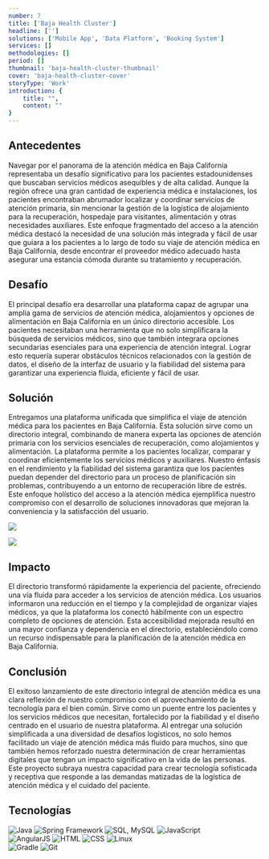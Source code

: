 ```yaml
---
number: 7
title: ['Baja Health Cluster']
headline: ['']
solutions: ['Mobile App', 'Data Platform', 'Booking System']
services: []
methodologies: []
period: []
thumbnail: 'baja-health-cluster-thumbnail'
cover: 'baja-health-cluster-cover'
storyType: 'Work'
introduction: {
    title: "",
    content: ""
}
---
```


## Antecedentes

Navegar por el panorama de la atención médica en Baja California representaba un desafío significativo para los pacientes estadounidenses que buscaban servicios médicos asequibles y de alta calidad. Aunque la región ofrece una gran cantidad de experiencia médica e instalaciones, los pacientes encontraban abrumador localizar y coordinar servicios de atención primaria, sin mencionar la gestión de la logística de alojamiento para la recuperación, hospedaje para visitantes, alimentación y otras necesidades auxiliares. Este enfoque fragmentado del acceso a la atención médica destacó la necesidad de una solución más integrada y fácil de usar que guiara a los pacientes a lo largo de todo su viaje de atención médica en Baja California, desde encontrar el proveedor médico adecuado hasta asegurar una estancia cómoda durante su tratamiento y recuperación.

## Desafío

El principal desafío era desarrollar una plataforma capaz de agrupar una amplia gama de servicios de atención médica, alojamientos y opciones de alimentación en Baja California en un único directorio accesible. Los pacientes necesitaban una herramienta que no solo simplificara la búsqueda de servicios médicos, sino que también integrara opciones secundarias esenciales para una experiencia de atención integral. Lograr esto requería superar obstáculos técnicos relacionados con la gestión de datos, el diseño de la interfaz de usuario y la fiabilidad del sistema para garantizar una experiencia fluida, eficiente y fácil de usar.

## Solución

Entregamos una plataforma unificada que simplifica el viaje de atención médica para los pacientes en Baja California. Esta solución sirve como un directorio integral, combinando de manera experta las opciones de atención primaria con los servicios esenciales de recuperación, como alojamientos y alimentación. La plataforma permite a los pacientes localizar, comparar y coordinar eficientemente los servicios médicos y auxiliares. Nuestro énfasis en el rendimiento y la fiabilidad del sistema garantiza que los pacientes puedan depender del directorio para un proceso de planificación sin problemas, contribuyendo a un entorno de recuperación libre de estrés. Este enfoque holístico del acceso a la atención médica ejemplifica nuestro compromiso con el desarrollo de soluciones innovadoras que mejoran la conveniencia y la satisfacción del usuario.

![](/work/baja-health-cluster-figure-1.jpg)

![](/work/baja-health-cluster-figure-2.jpg)

## Impacto

El directorio transformó rápidamente la experiencia del paciente, ofreciendo una vía fluida para acceder a los servicios de atención médica. Los usuarios informaron una reducción en el tiempo y la complejidad de organizar viajes médicos, ya que la plataforma los conectó hábilmente con un espectro completo de opciones de atención. Esta accesibilidad mejorada resultó en una mayor confianza y dependencia en el directorio, estableciéndolo como un recurso indispensable para la planificación de la atención médica en Baja California.

## Conclusión

El exitoso lanzamiento de este directorio integral de atención médica es una clara reflexión de nuestro compromiso con el aprovechamiento de la tecnología para el bien común. Sirve como un puente entre los pacientes y los servicios médicos que necesitan, fortalecido por la fiabilidad y el diseño centrado en el usuario de nuestra plataforma. Al entregar una solución simplificada a una diversidad de desafíos logísticos, no solo hemos facilitado un viaje de atención médica más fluido para muchos, sino que también hemos reforzado nuestra determinación de crear herramientas digitales que tengan un impacto significativo en la vida de las personas. Este proyecto subraya nuestra capacidad para crear tecnología sofisticada y receptiva que responde a las demandas matizadas de la logística de atención médica y el cuidado del paciente.

## Tecnologías

<div class="story_story__mainContent__technologies__v5XXm">
  <div class="story_story__mainContent__technologies__images__6NSg5">
    <div>
      <img loading="lazy" src="/technologies/java.svg" alt="Java"/>
      <img loading="lazy" src="/technologies/spring.svg" alt="Spring Framework"/>
      <img loading="lazy" src="/technologies/mysql.svg" alt="SQL, MySQL"/>
      <img loading="lazy" src="/technologies/javascript.svg" alt="JavaScript"/>
    </div>
  </div>
  <div class="story_story__mainContent__technologies__images__6NSg5">
    <div>
      <img loading="lazy" src="/technologies/angular.svg" alt="AngularJS"/>
      <img loading="lazy" src="/technologies/html.svg" alt="HTML"/>
      <img loading="lazy" src="/technologies/css.svg" alt="CSS"/>
      <img loading="lazy" src="/technologies/linux.svg" alt="Linux"/>
    </div>
  </div>
  <div class="story_story__mainContent__technologies__images__6NSg5">
    <div>
      <img loading="lazy" src="/technologies/gradle.svg" alt="Gradle"/>
      <img loading="lazy" src="/technologies/git--large.svg" alt="Git"/>
    </div>
  </div>
</div>
